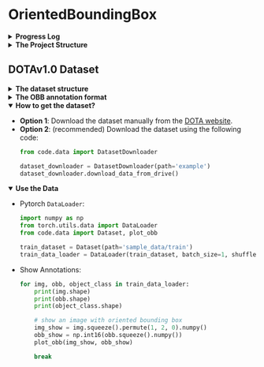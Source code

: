 # OrientedBoundingBox


<details>
  <summary><b> Progress Log </b></summary>
  
* 17/10/2021 (Lin): Write script for downloading DODAv1.0 dataset.
* 18/10/2021 (Lin): Create a Pytorch `Dataset` and `DataLoader` for DOTA dataset.
* 18/10/2021 (Lin): Add sample data and obb visualization for the data.
* 21/10/2021 (Lin): Add YOLOv5 for Backbone and Neck feature extraction.
* 22/10/2021 (Lin): Add code for 2d Gaussian for rotated bbox.
* 22/10/2021 (Lin): Implement OLA from _'A General Gaussian Heatmap Labeling for Arbitrary-Oriented Object Detection'_ paper.

</details>


<details>
  <summary><b> The Project Structure </b></summary>
  
```
└─ OrientedBoundingBox
   ├─ code
   │   ├─ data
   │   │   ├─ dataset.py
   │   │   ├─ downloader.py
   │   │   └─ visualize.py
   │   ├─ model
   │   │   ├─ gghl.py
   │   │   └─ yolov5.py
   │   └─ utils
   │       └─ gaussian.py
   ├─ sample_data
   │   ├─ train
   │   │  ├─ images
   │   │  └─ labelTxt
   │   └─ val
   │      ├─ images
   │      └─ labelTxt
   ├─ main.py
   └─ README.md
```
</details>

## DOTAv1.0 Dataset

<details>
  <summary><b> The dataset structure </b></summary>
  
```
└─ DOTAv1
   ├─ train
   │  ├─ images
   │  │  ├─ file1.png
   │  │  └─ file2.png
   │  └─ labelTxt
   │     ├─ file1.txt
   │     └─ file2.txt
   └─ val
      ├─ images
      │  ├─ file3.png
      │  └─ file4.png
      └─ labelTxt
         ├─ file3.txt
         └─ file4.txt
```
</details>

<details>
  <summary><b> The OBB annotation format </b></summary>
  
```
x1, y1, x2, y2, x3, y3, x4, y4, category, difficult
x1, y1, x2, y2, x3, y3, x4, y4, category, difficult
...
```
</details>

<details open>
  <summary><b> How to get the dataset? </b></summary>

* __Option 1__: Download the dataset manually from the [DOTA website](https://captain-whu.github.io/DOTA/dataset.html).
* __Option 2__: (recommended) Download the dataset using the following code:
    ```python
    from code.data import DatasetDownloader
    
    dataset_downloader = DatasetDownloader(path='example')
    dataset_downloader.download_data_from_drive()
    ```

</details>

<details open>
  <summary><b> Use the Data </b></summary>

* Pytorch `DataLoader`:
    ```python
    import numpy as np
    from torch.utils.data import DataLoader
    from code.data import Dataset, plot_obb
    
    train_dataset = Dataset(path='sample_data/train')
    train_data_loader = DataLoader(train_dataset, batch_size=1, shuffle=False)
    ```

* Show Annotations:
    ```python
    for img, obb, object_class in train_data_loader:
        print(img.shape)
        print(obb.shape)
        print(object_class.shape)
    
        # show an image with oriented bounding box
        img_show = img.squeeze().permute(1, 2, 0).numpy()
        obb_show = np.int16(obb.squeeze().numpy())
        plot_obb(img_show, obb_show)
    
        break
    ```

</details>
